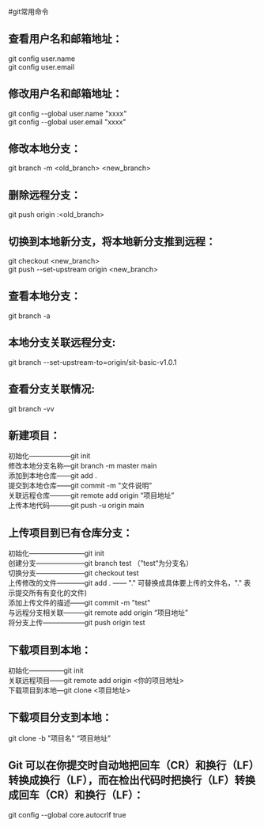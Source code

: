 #git常用命令

## 查看用户名和邮箱地址：  
git config user.name  
git config user.email  

## 修改用户名和邮箱地址：  
git config --global user.name  "xxxx"  
git config --global user.email  "xxxx"  

## 修改本地分支：  
git branch -m <old_branch> <new_branch>

## 删除远程分支：  
git push origin :<old_branch>

## 切换到本地新分支，将本地新分支推到远程：  
git checkout <new_branch>  
git push --set-upstream origin <new_branch>

## 查看本地分支：  
git branch -a

## 本地分支关联远程分支:  
git branch --set-upstream-to=origin/sit-basic-v1.0.1

## 查看分支关联情况:  
git branch -vv  

## 新建项目：  
初始化——————git init  
修改本地分支名称—git branch -m master main  
添加到本地仓库——git add .  
提交到本地仓库——git commit -m "文件说明"  
关联远程仓库———git remote add origin “项目地址”  
上传本地代码———git push -u origin main  

## 上传项目到已有仓库分支：  
初始化————————git init  
创建分支———————git branch test	（”test“为分支名）  
切换分支———————git checkout test  
上传修改的文件————git add . —— "." 可替换成具体要上传的文件名，"."  表示提交所有有变化的文件)  
添加上传文件的描述——git commit -m "test"  
与远程分支相关联———git remote add origin “项目地址”  
将分支上传——————git push origin test  

## 下载项目到本地：  
初始化—————git init  
关联远程项目——git remote add origin <你的项目地址>  
下载项目到本地—git clone <项目地址>

## 下载项目分支到本地：  
git clone -b "项目名" “项目地址”

## Git 可以在你提交时自动地把回车（CR）和换行（LF）转换成换行（LF），而在检出代码时把换行（LF）转换成回车（CR）和换行（LF）：  
git config --global core.autocrlf true